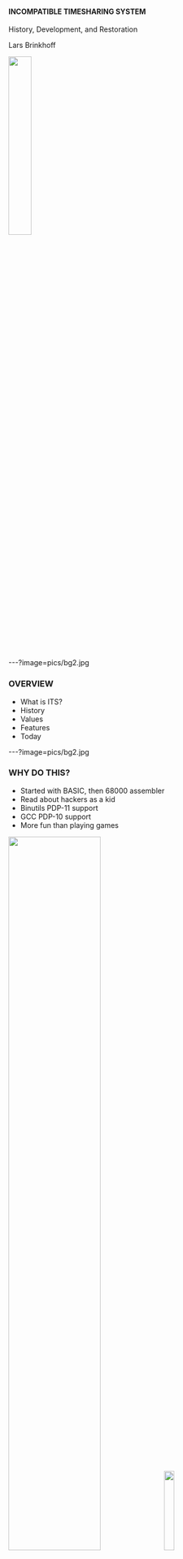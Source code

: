 #### INCOMPATIBLE TIMESHARING SYSTEM

History, Development, and Restoration

Lars Brinkhoff

<img src="pics/ictech.png" width="30%"></img>

---?image=pics/bg2.jpg

### OVERVIEW

- What is ITS?
- History
- Values
- Features
- Today

---?image=pics/bg2.jpg

### WHY DO THIS?

- Started with BASIC, then 68000 assembler
- Read about hackers as a kid
- Binutils PDP-11 support
- GCC PDP-10 support
- More fun than playing games

<img src="pics/vic20.jpg" width="60%"></img>
<img src="pics/dict.jpg" width="20%"></img>

---?image=pics/bg2.jpg

### WHAT IS ITS?

- ITS is an operating system for PDP-10 computers.
- Created at MIT in 1967, kept running until 1990.
- Known for its openness and lack of security.

<img src="pics/MIT.jpg" width="30%"></img>
<img src="pics/TechSquare.jpg" width="20%"></img>

---?image=pics/bg2.jpg

### PDP-10 FAMILY

- Made by Digital Equipment Corporation
- Lifespan 1964-1988
- Generations: PDP-6, KA10, KI10, KL10, KS10
- Designed with Lisp in mind
- 36-bit word length, 18-bit address space
- Large orthogonal instruction set
- Pleasant assembly language
- Popular on the ARPANET

<img src="pics/PDP-1040.jpg" width="28%"></img>

---?image=pics/bg2.jpg

### BEFORE ITS

- AI group 1959
- CTSS 1961-1963
- Project MAC 1963
- Multics 1964-1967

<img src="pics/CTSS.jpeg" width="40%"></img>
<img src="pics/GE645.jpg" width="43%"></img>

---?image=pics/bg2.jpg

### BEGINNINGS

- At the Project MAC AI group
- For their PDP-6 computer
- Grew from singe-user tools
- First version 1967
- Alternative to CTSS and Multics

<img src="pics/PDP-6.jpg" width="31%"></img>
<img src="pics/Multics.jpg" width="25%"></img>

---?image=pics/bg2.jpg

### HACKER ETHIC

<div style="float: left; width: 60%;">
<ul>
<li>ITS was written by "hackers"</li>
<li>Designed to get work done, not an academic exercise</li>
<li>Highly interactive</li>
<li>No passwords (until later)</li>
<li>No file permissions</li>
<li>Source code for everything</li>
<li>Guests allowed</li>
</ul>
</div>

<div style="float: right; width: 40%;">
<img src="pics/RMS.jpg" width="100%"></img>
</div>

---?image=pics/bg2.jpg

### EARLY DEVELOPMENT

- AI PDP-10 1968
- Virtual memory 1970
- ARPANET 1971
- Two more machines: DM and ML

<img src="pics/MIT-AI.png" width="25%"></img>
<img src="pics/MIT-DMS.jpg" width="30%"></img>
<img src="pics/MIT-ML.jpg" width="28%"></img>

---?image=pics/bg2.jpg

### RESEARCH

<div style="float: left; width: 60%;">
<ul>
<li>AI</li>
<li>Robotics</li>
<li>Computer Vision</li>
<li>Logo</li>
<li>Lisp, Scheme</li>
<li>Lisp Machine</li>
<li>Muddle</li>
<li>CLU</li>
<li>Macsyma</li>
<li>Networking</li>
</ul>
</div>

<div style="float: right; width: 40%;">
<img src="pics/robot.jpg" width="45%"></img>
<img src="pics/Turtle.jpg" width="45%"></img>
<img src="pics/IMP.jpg" width="40%"></img>
</div>

+++?image=pics/bg2.jpg

### LISP

<div style="float: left; width: 85%;">
<ul>
<li>Invented 1958 by John McCarthy</li>
<li>Initially for IBM 704 by Steve Russell</li>
<li>Ported to PDP-6</li>
<li>Maclisp for ITS</li>
<li>Compiler competetive with Fortran</li>
<li>Lisp machine by Greenblatt and Knight</li>
<li>Scheme by Guy Steele</li>
</ul>
</div>

<div style="float: right; width: 15%;">
<img src="pics/McCarthy.png" width="100%"></img>
<img src="pics/CADR.jpg" width="100%"></img>
<img src="pics/GLS.png" width="100%"></img>
</div>

+++?image=pics/bg2.jpg

### MACSYMA

- Joel Moses
- Used by researchers over the ARPANET
- Funded Maclisp development
- Two ITS machines

<img src="pics/Moses.jpg" width="50%"></img>

+++?image=pics/bg2.jpg

### LOGO

<div style="float: left; width: 75%;">
<font size="6.5">
<ul>
<li>BBN 1967 by Feurzeig, Papert, Solomon</li>
<li>Moved to MIT 1970</li>
<li>PDP-10 version ported to ITS</li>
<li>New versions for PDP-11, Maclisp, Apple II...<br></li>
<li>Developed on ITS</li>
<li>General Turtle, Logo machine</li>
</ul>
</font>
</div>

<div style="float: right; width: 25%;">
<img src="pics/Papert.jpg" width="100%"></img>
<img src="pics/Minsky.png" width="100%"></img>
</div>

+++?image=pics/bg2.jpg

### MUDDLE

- Intended as an update of Lisp.
- Used exclusively by the Dynamic Modeling group.
- Zork was written in Muddle.
- Infocom, text adventure boom.
- Bootstrap CLU.

+++?image=pics/bg2.jpg

### CLU

- Cluster
- Data abstraction
- Exceptions
- Iterators
- Parametric types
- Influenced C++, Perl, Java, Ruby, ...

<img src="pics/Liskov.jpg" width="25%"></img>

---?image=pics/bg2.jpg

### HEYDAYS

- Network file system
- Memory mapped raster displays
- Space cadet-like keyboards
- MC KL10 1975
- Emacs 1976
- TCP/IP 1982

<img src="pics/knight-console.jpg" width="25%"></img>
<img src="pics/MIT-MC.jpg" width="21%"></img>

---?image=pics/bg2.jpg

### NOTABLE PROGRAMS

<div style="float: left; width: 40%;">
<ul>
<li>Maclisp</li>
<li>Macsyma</li>
<li>Emacs</li>
<li>Scheme</li>
<li>SHRDLU</li>
</ul>
</div>

<div style="float: right; width: 60%;">
<img src="pics/shrdlu.jpg" width="70%"><br>
</div>

---?image=pics/bg2.jpg

### GAMES

<div style="float: left; width: 50%;">
<ul>
<li>Spacewar!</li>
<li>MacHack VI</li>
<li>Flight simulator</li>
<li>Adventure</li>
</ul>
</div>

<div style="float: right; width: 50%;">
<ul>
<li>Maze War</li>
<li>Dazzle Dart</li>
<li>Moonlander</li>
<li>Zork</li>
</ul>
</div>

<img src="pics/machack.jpeg" width="15%"></img>
<img src="pics/flight.png" width="16%"></img>
<img src="pics/MazeWar.jpg" width="12%"></img>
<img src="pics/dazzle.png" width="16%"></img>
<img src="pics/Zork.jpg" width="25%"></img>

<!--

### IMPORTED SOFTWARE

- Emulator for TOPS-10 and WAITS system calls.
- Collaboration between PDP-10 sites.
- DEC: MACRO, LINK, CROSS, Fortran.
- SAIL: FAIL, SPELL, SUDS, TeX, PUB, GEOMED.
- CMU: Scribe.

<img src="pics/geomed.png" width="27%"></img>
<img src="pics/advent.png" width="30%"></img>
-->

---?image=pics/bg2.jpg

### MULTIPROCESSING

<div style="float: left; width: 60%;">
<ul>
<li>PDP-10, timesharing</li>
<li>PDP-6, stand alone</li>
<li>PDP-11, perpiherals</li>
<li>CONS, Lisp machine</li>
<li>CHEOPS, chess machine</li>
<li>GT40, vector display</li>
<li>Imlac, vector display</li>
<li>Tools and software</li>
</ul>
</div>

<div style="float: right; width: 40%;">
<img src="pics/PDP-11.jpg" width="45%"></img>
<img src="pics/GT40.jpg" width="45%"></img>
<img src="pics/Imlac.jpg" width="45%"></img>
</div>

---?image=pics/bg2.jpg

### FEATURES AND LIMITATIONS

- PCLSR, PC lusering
- Processes & processors available as files
- The debugger is the user interface
- Application command sets are similar to Emacs
- User-space device drivers
- Real-time scheduling
- Terminal-independent text output
- Just one level of directories
- File names 6+6 characters

---?image=pics/bg2.jpg

### DECLINE

- PDP-6s and KA10s scrapped
- KS10 1985
- KL10 shipped to Sweden 1988
- Shut down 1990

<img src="pics/AI-KS10.jpg" width="23%">

---?image=pics/bg2.jpg

### LEGACY

<div style="float: left; width: 60%;">
<ul>
<li>GNU project</li>
<li>Emacs</li>
<li>Info</li>
<li>WHOIS</li>
<li>Emacs Lisp, Common Lisp</li>
<li>Meta key (from SAIL)</li>
<li>Unix job control</li>
<li>And --More--</li>
</ul>
</div>

<div style="float: right; width: 40%;">
<img src="pics/GNU.jpg" width="40%"><br>
<img src="pics/Emacs.png" width="40%"><br>
<img src="pics/Meta.jpg" width="40%"><br>
</div>

---?image=pics/bg2.jpg

### IN THE MEDIA

<div style="float: left; width: 60%;">
<ul>
<li><i>Hackers</i>,<br>book by Steven Levy<br>&nbsp;</li>
<li><i>Hacker's Dictionary</i>,<br>book by Guy Steele<br>&nbsp;</li>
<li><i>Swordfish</i>,<br>movie by Skip Woods<br>&nbsp;</li>
</ul>
</div>

<div style="float: right; width: 40%;">
<img src="pics/Swordfish1.png" width="90%"><br>
<img src="pics/Swordfish2.png" width="90%"><br>
</div>

---?image=pics/bg2.jpg

### A NEW HOPE

- ITS running on an emulator 1992
- Put on Internet 2001
- Public ITS distribution
- Unix tools for ITS files and networking
- Restoration 2016

<img src="pics/pdp10x.jpg" width="25%">

---?image=pics/bg2.jpg

### REBUILD

- Boot off magtape
- Make file system on disk
- Load ITS and a few binary programs
- Reboot into ITS
- Build system and >300 programs
- Many bug fixes
- Issue tracking
- Continuous integration
- http://github.com/PDP-10/its

+++?image=pics/bg2.jpg

### RESTORE

- Search through files on tapes
- Find interesting programs 
- Build from source code
- Debug

<img src="pics/label.jpg" width="30%"></img>

+++?image=pics/bg2.jpg

### LIVING COMPUTERS

- Made a disk image for their KS10
- Installed remotely on a disk emulator
- It's now running at the museum
- Available from Internet
